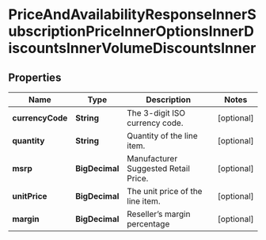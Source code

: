 

# PriceAndAvailabilityResponseInnerSubscriptionPriceInnerOptionsInnerDiscountsInnerVolumeDiscountsInner


## Properties

| Name | Type | Description | Notes |
|------------ | ------------- | ------------- | -------------|
|**currencyCode** | **String** | The 3-digit ISO currency code. |  [optional] |
|**quantity** | **String** | Quantity of the line item. |  [optional] |
|**msrp** | **BigDecimal** | Manufacturer Suggested Retail Price. |  [optional] |
|**unitPrice** | **BigDecimal** | The unit price of the line item. |  [optional] |
|**margin** | **BigDecimal** | Reseller’s margin percentage |  [optional] |



